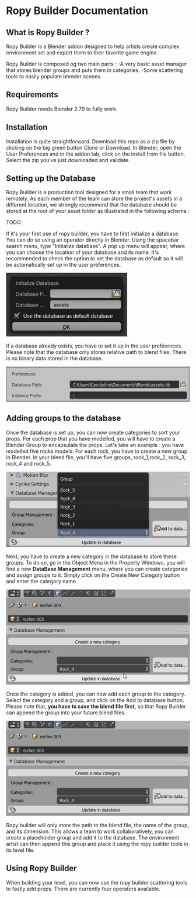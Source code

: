 # Ropy Builder Documentation

## What is Ropy Builder ?
Ropy Builder is a Blender addon designed to help artists create complex environment set and export them to their favorite game engine.

Ropy Builder is composed og two main parts :
-A very basic asset manager that stores blender groups and puts them in categories.
-Some scattering tools to easily populate blender scenes.

## Requirements

Ropy Builder needs Blender 2.79 to fully work.

## Installation

Installation is quite straightforward. Download this repo as a zip file by clicking on the big green button Clone or Download.
In Blender, open the User Preferences and in the addon tab, click on the install from file button. Select the zip you've just downloaded and validate.

## Setting up the Database

Ropy Builder is a production tool designed for a small team that work remotely. As each member of the team can store the project's assets in a different location, we strongly recommend that the database should be stored at the root of your asset folder as illustrated in the following schema :

TODO

If it's your first use of ropy builder, you have to first initialize a database. You can do so using an operator directly in Blender. Using the spacebar search menu, type "Initialize database". A pop up menu will appear, where you can choose the location of your database and its name. It's recommended to check the option to set the database as default so it will be automatically set up in the user preferences.

![When the database is set up, you can see the absolute path to the database in the addon preferences](docs/images/rdme_init_database.jpg)

If a database already exists, you have to set it up in the user preferences. Please note that the database only stores relative path to blend files. There is no binary data stored in the database.

![When the database is set up, you can see the absolute path to the database in the addon preferences](docs/images/rdme_database_set_up.jpg)

## Adding groups to the database

Once the database is set up, you can now create categories to sort your props. For each prop that you have modelled, you will have to create a Blender Group to encapsulate the props. Let's take an example : you have modelled five rocks models. For each rock, you have to create a new group in Blender. In your blend file, you'll have five groups, rock_1,rock_2, rock_3, rock_4 and rock_5.

![list of groups in the current file](docs/images/rdme_example_groups.JPG)

Next, you have to create a new category in the database to store these groups. To do so, go in the Object Menu in the Property Windows, you will find a new **DataBase Management** menu, where you can create categories and assign groups to it. Simply click on the Create New Category button and enter the category name.

![Adding a new category](docs/images/rdme_create_category.gif)

Once the category is added, you can now add each group to the category. Select the category and a group, and click on the Add to database button. Please note that, **you have to save the blend file first**, so that Ropy Builder can append the group into your future blend files.

![Adding the group to database](docs/images/rdme_add_group_to_database.gif)

Ropy builder will only store the path to the blend file, the name of the group, and its dimension. This allows a team to work collaboratively, you can create a placeholder group and add it to the database. The environment artist can then append this group and place it using the ropy builder tools in its level file.

## Using Ropy Builder

When building your level, you can now use the ropy builder scattering tools to fastly add props. There are currently four operators available.

